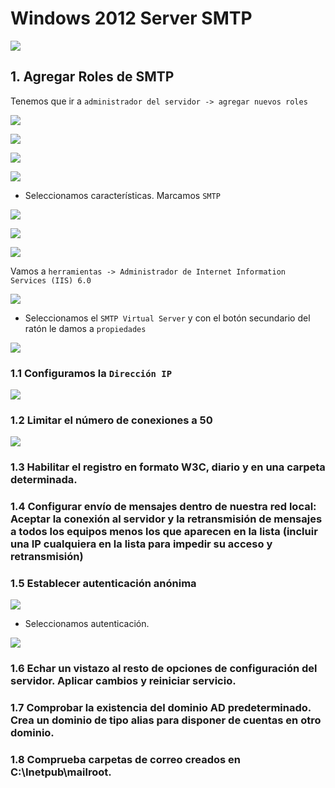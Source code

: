# Windows 2012 Server SMTP

![](img/000.png)

## 1. Agregar Roles de SMTP

Tenemos que ir a `administrador del servidor -> agregar nuevos roles`

![](img/001.png)

![](img/002.png)

![](img/003.png)

![](img/004.png)

- Seleccionamos características. Marcamos `SMTP`

![](img/005.png)

![](img/006.png)

![](img/007.png)

Vamos a `herramientas -> Administrador de Internet Information Services (IIS) 6.0`

![](img/008.png)

- Seleccionamos el `SMTP Virtual Server` y con el botón secundario del ratón le damos a `propiedades`

![](img/009.png)


### 1.1 Configuramos la `Dirección IP`

![](img/010.png)

### 1.2 Limitar el número de conexiones a 50

![](img/013.png)

### 1.3 Habilitar el registro en formato W3C, diario y en una carpeta determinada.


### 1.4 Configurar envío de mensajes dentro de nuestra red local: Aceptar la conexión al servidor y la retransmisión de mensajes a todos los equipos menos los que aparecen en la lista (incluir una IP cualquiera en la lista para impedir su acceso y retransmisión)


### 1.5 Establecer autenticación anónima

![](img/011.png)

- Seleccionamos autenticación.

![](img/012.png)

### 1.6 Echar un vistazo al resto de opciones de configuración del servidor. Aplicar cambios y reiniciar servicio.


### 1.7 Comprobar la existencia del dominio AD predeterminado. Crea un dominio de tipo alias para disponer de cuentas en otro dominio.


### 1.8 Comprueba carpetas de correo creados en C:\Inetpub\mailroot.
